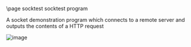 \page socktest socktest program

A socket demonstration program which connects to a remote server and outputs the contents of a HTTP request

![image](https://user-images.githubusercontent.com/1556794/232545129-76e066c7-ea8c-493e-921d-282a42f163e3.png)

